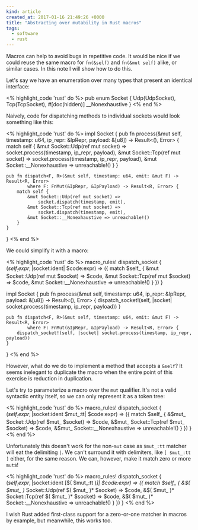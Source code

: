```yaml
---
kind: article
created_at: 2017-01-16 21:49:26 +0000
title: "Abstracting over mutability in Rust macros"
tags:
  - software
  - rust
---
```


Macros can help to avoid bugs in repetitive code. It would be nice if we could reuse the same
macro for `fn(&self)` and `fn(&mut self)` alike, or similar cases. In this note I will show how
to do this.

<!--more-->

Let's say we have an enumeration over many types that present an identical interface:

<% highlight_code 'rust' do %>
pub enum Socket {
    Udp(UdpSocket),
    Tcp(TcpSocket),
    #[doc(hidden)]
    __Nonexhaustive
}
<% end %>

Naively, code for dispatching methods to individual sockets would look something like this:

<% highlight_code 'rust' do %>
impl Socket {
    pub fn process(&mut self, timestamp: u64, ip_repr: &IpRepr,
                   payload: &[u8]) -> Result<(), Error> {
        match self {
            &mut Socket::Udp(ref mut socket) =>
                socket.process(timestamp, ip_repr, payload),
            &mut Socket::Tcp(ref mut socket) =>
                socket.process(timestamp, ip_repr, payload),
            &mut Socket::__Nonexhaustive => unreachable!()
        }
    }

    pub fn dispatch<F, R>(&mut self, timestamp: u64, emit: &mut F) -> Result<R, Error>
            where F: FnMut(&IpRepr, &IpPayload) -> Result<R, Error> {
        match self {
            &mut Socket::Udp(ref mut socket) =>
                socket.dispatch(timestamp, emit),
            &mut Socket::Tcp(ref mut socket) =>
                socket.dispatch(timestamp, emit),
            &mut Socket::__Nonexhaustive => unreachable!()
        }
    }
}
<% end %>

We could simplify it with a macro:

<% highlight_code 'rust' do %>
macro_rules! dispatch_socket {
    ($self_:expr, |$socket:ident| $code:expr) => ({
        match $self_ {
            &mut Socket::Udp(ref mut $socket) => $code,
            &mut Socket::Tcp(ref mut $socket) => $code,
            &mut Socket::__Nonexhaustive => unreachable!()
        }
    })
}

impl Socket {
    pub fn process(&mut self, timestamp: u64, ip_repr: &IpRepr,
                   payload: &[u8]) -> Result<(), Error> {
        dispatch_socket!(self, |socket| socket.process(timestamp, ip_repr, payload))
    }

    pub fn dispatch<F, R>(&mut self, timestamp: u64, emit: &mut F) -> Result<R, Error>
            where F: FnMut(&IpRepr, &IpPayload) -> Result<R, Error> {
        dispatch_socket!(self, |socket| socket.process(timestamp, ip_repr, payload))
    }
}
<% end %>

However, what do we do to implement a method that accepts a `&self`? It seems inelegant
to duplicate the macro when the entire point of this exercise is reduction in duplication.

Let's try to parameterize a macro over the `mut` qualifier. It's not a valid syntactic entity
itself, so we can only represent it as a token tree:

<% highlight_code 'rust' do %>
macro_rules! dispatch_socket {
    ($self_:expr, |$socket:ident $mut_:tt| $code:expr) => ({
        match $self_ {
            &$mut_ Socket::Udp(ref $mut_ $socket) => $code,
            &$mut_ Socket::Tcp(ref $mut_ $socket) => $code,
            &$mut_ Socket::__Nonexhaustive => unreachable!()
        }
    })
}
<% end %>

Unfortunately this doesn't work for the non-`mut` case as `$mut_:tt` matcher will eat
the delimiting `|`. We can't surround it with delimiters, like `[ $mut_:tt ]` either, for
the same reason. We can, however, make it match zero or more `mut`s!

<% highlight_code 'rust' do %>
macro_rules! dispatch_socket {
    ($self_:expr, |$socket:ident [$( $mut_:tt )*]| $code:expr) => ({
        match $self_ {
            &$( $mut_ )* Socket::Udp(ref $( $mut_ )* $socket) => $code,
            &$( $mut_ )* Socket::Tcp(ref $( $mut_ )* $socket) => $code,
            &$( $mut_ )* Socket::__Nonexhaustive => unreachable!()
        }
    })
}
<% end %>

I wish Rust added first-class support for a zero-or-one matcher in macros by example, but
meanwhile, this works too.
